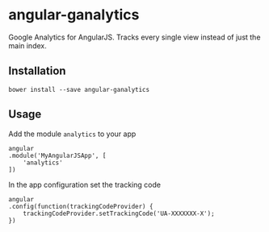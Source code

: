 # angular-ganalytics
Google Analytics for AngularJS. Tracks every single view instead of just the main index.

## Installation

    bower install --save angular-ganalytics

## Usage

Add the module `analytics` to your app

    angular
    .module('MyAngularJSApp', [
        'analytics'        
    ])

In the app configuration set the tracking code

    angular
    .config(function(trackingCodeProvider) {
        trackingCodeProvider.setTrackingCode('UA-XXXXXXX-X');
    })
